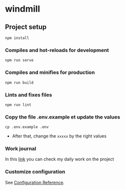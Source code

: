 # windmill

## Project setup
```
npm install
```

### Compiles and hot-reloads for development
```
npm run serve
```

### Compiles and minifies for production
```
npm run build
```

### Lints and fixes files
```
npm run lint
```

### Copy the file .env.example et update the values 
```
cp .env.example .env
```
- After that, change the `xxxxx` by the right values

### Work journal 

In this [link](https://docs.google.com/spreadsheets/d/1VdWgKJNUbh4l2Fgs0EE9mFe9Lny3hPH48g_UWj54AII/edit?usp=sharing) you can check my daily work on the project

### Customize configuration
See [Configuration Reference](https://cli.vuejs.org/config/).
